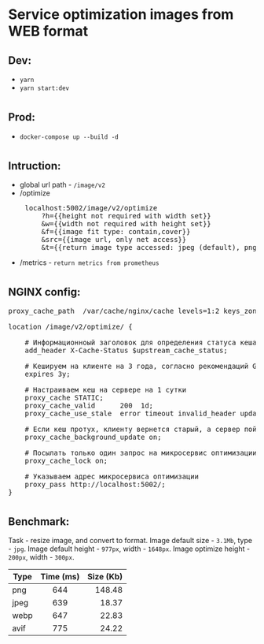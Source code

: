 # Service optimization images from WEB format

## Dev:
- `yarn`
- `yarn start:dev`
#

## Prod:
- `docker-compose up --build -d`
#

## Intruction:
- global url path - `/image/v2`
- /optimize
<pre>
	localhost:5002/image/v2/optimize
		?h={{height not required with width set}}
		&w={{width not required with height set}}
		&f={{image fit type: contain,cover}}
		&src={{image url, only net access}}
		&t={{return image type accessed: jpeg (default), png, webp, avif}}
</pre>
- /metrics - `return metrics from prometheus`
#

## NGINX config:
<pre>
proxy_cache_path  /var/cache/nginx/cache levels=1:2 keys_zone=STATIC:50m max_size=3g inactive=30000m;

location /image/v2/optimize/ {

    # Информационноый заголовок для определения статуса кеша
    add_header X-Cache-Status $upstream_cache_status;

    # Кешируем на клиенте на 3 года, согласно рекомендаций Google Lighthouse
    expires 3y;

    # Настраиваем кеш на сервере на 1 сутки
    proxy_cache STATIC;
    proxy_cache_valid      200  1d;
    proxy_cache_use_stale  error timeout invalid_header updating http_500 http_502 http_503 http_504;

    # Если кеш протух, клиенту вернется старый, а сервер пойдет за новым. Клиент не будет ждать
    proxy_cache_background_update on;

    # Посылать только один запрос на микросервис оптимизации, остальные будут ждать в очереди
    proxy_cache_lock on;

    # Указываем адрес микросервиса оптимизации
    proxy_pass http://localhost:5002/;
}</pre>
#

## Benchmark:
Task - resize image, and convert to format.
Image default size - `3.1Mb`, type - `jpg`.
Image default height - `977px`, width - `1648px`.
Image optimize height - `200px`, width - `300px`.

| Type   |      Time (ms)      |  Size (Kb) |
|--------|:-------------------:|-----------:|
|png     |        644          | 148.48|
|jpeg     |        639          | 18.37|
|webp     |        647          | 22.83|
|avif     |        775          | 24.22|
